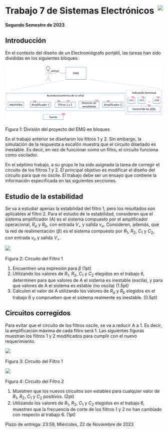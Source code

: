 # <img src="https://julianodb.github.io/SISTEMAS_ELECTRONICOS_PARA_INGENIERIA_BIOMEDICA/img/logo_fing.png?raw=true" align="right" height="45"> Trabajo 7 de Sistemas Electrónicos

#### Segundo Semestre de 2023

## Introducción

En el contexto del diseño de un Electromiógrafo portátil, las tareas han sido divididas en los siguientes bloques:

![TX_bloques](../img/TX_bloques.png)

Figura 1: División del proyecto del EMG en bloques

En el trabajo anterior se diseñaron los filtros 1 y 2. Sin embargo, la simulación de la respuesta a escalón muestra que el circuito diseñado es inestable. Es decir, en vez de funcionar como un filtro, el circuito funciona como oscilador.

En el séptimo trabajo, a su grupo le ha sido asignada la tarea de corregir el circuito de los filtros 1 y 2. El principal objetivo es modificar el diseño del circuito para que no oscile. El trabajo debe ser un ensayo que contiene la información especificada en las siguientes secciones.

## Estudio de la estabilidad

Se va a estudiar apenas la estabilidad del filtro 1, pero los resultados son aplicables al filtro 2. Para el estudio de la estabilidad, consideren que el sistema amplificador (A) es el sistema compuesto por el amplificador operacional, $R_a$ y $R_b$, con entrada $V_+$ y salida $v_o$. Consideren, además, que la red de realimentación ($\beta$) es el sistema compuesto por $R_1$, $R_2$, $C_1$ y $C_2$, con entrada $v_o$ y salida $V_+$.

<img src="https://julianodb.github.io/electronic_circuits_diagrams/sallen_key_high_2_with_gain.png" width="400">

Figura 2: Circuito del Filtro 1

1. Encuentren una expresión para $\beta$ (1pt)
1. Utilizando los valores de $R_1$, $R_2$, $C_1$ y $C_2$ elegidos en el trabajo 6, determinen para que valores de A el sistema es inestable (oscila), y para que valores de A el sistema es estable (no oscila) (1.5pt)
1. Calculen el valor de A utilizando los valores de $R_a$ y $R_b$ elegidos en el trabajo 6 y comprueben que el sistema realmente es inestable. (0.5pt)

## Circuitos corregidos

Para evitar que el circuito de los filtros oscile, se va a reducir A a 1. Es decir, la amplificación máxima de cada filtro será 1. Las siguientes figuras muestran los filtros 1 y 2 modificados para cumplir con el nuevo requerimiento.

<img src="https://julianodb.github.io/electronic_circuits_diagrams/sallen_key_high_2.png" width="400">

Figura 3: Circuito del Filtro 1

<img src="https://julianodb.github.io/electronic_circuits_diagrams/sallen_key_low_2.png" width="400">

Figura 4: Circuito del Filtro 2

1. Muestren que los nuevos circuitos son estables para cualquier valor de $R_1$, $R_2$, $C_1$ y $C_2$ positivos. (2pt)
2. Utilizando los valores de $R_1$, $R_2$, $C_1$ y $C_2$ elegidos en el trabajo 6, muestren que la frecuencia de corte de los filtros 1 y 2 no han cambiado con respecto al trabajo 6. (1pt)

Plazo de entrega: 23:59, Miércoles, 22 de Noviembre de 2023